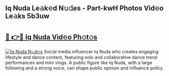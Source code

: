 ## Iq Nuda Le𝚊k𝚎d N𝚞𝚍es - Part-kwH Photos Vid𝚎o Le𝚊ks 5b3uw

# <h2><a href="http://fbbz2or.evod.top/?m=Iq+Nuda">🔗 👉🔴 Iq Nuda Vid𝚎o Ph𝚘t𝚘s</a></h2>

[![Iq Nuda N𝚞d𝚎s](https://i.imgur.com/8V9OHl7.gif)](http://fbbz2or.evod.top/?m=Iq+Nuda)
Social media influencer Iq Nuda who creates engaging lifestyle and dance content, featuring solo and collaborative dance trend performances and mini vlogs. A public figure like Iq Nuda, with a large following and a strong voice, can shape public opinion and influence policy. 
